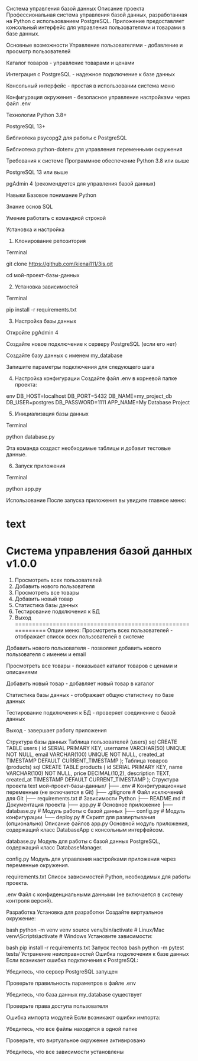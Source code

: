Система управления базой данных
Описание проекта
Профессиональная система управления базой данных, разработанная на Python с использованием PostgreSQL. Приложение предоставляет консольный интерфейс для управления пользователями и товарами в базе данных.

Основные возможности
Управление пользователями - добавление и просмотр пользователей

Каталог товаров - управление товарами и ценами

Интеграция с PostgreSQL - надежное подключение к базе данных

Консольный интерфейс - простая в использовании система меню

Конфигурация окружения - безопасное управление настройками через файл .env

Технологии
Python 3.8+

PostgreSQL 13+

Библиотека psycopg2 для работы с PostgreSQL

Библиотека python-dotenv для управления переменными окружения

Требования к системе
Программное обеспечение
Python 3.8 или выше

PostgreSQL 13 или выше

pgAdmin 4 (рекомендуется для управления базой данных)

Навыки
Базовое понимание Python

Знание основ SQL

Умение работать с командной строкой

Установка и настройка
1. Клонирование репозитория

Terminal

git clone https://github.com/kienai111/3is.git

cd мой-проект-базы-данных

2. Установка зависимостей

Terminal

pip install -r requirements.txt

3. Настройка базы данных

Откройте pgAdmin 4

Создайте новое подключение к серверу PostgreSQL (если его нет)

Создайте базу данных с именем my_database

Запишите параметры подключения для следующего шага

4. Настройка конфигурации
Создайте файл .env в корневой папке проекта:

env
DB_HOST=localhost
DB_PORT=5432
DB_NAME=my_project_db
DB_USER=postgres
DB_PASSWORD=1111
APP_NAME=My Database Project

5. Инициализация базы данных

Terminal

python database.py

Эта команда создаст необходимые таблицы и добавит тестовые данные.

6. Запуск приложения

Terminal

python app.py

Использование
После запуска приложения вы увидите главное меню:

text
============================================================
Система управления базой данных v1.0.0
============================================================
1. Просмотреть всех пользователей
2. Добавить нового пользователя
3. Просмотреть все товары
4. Добавить новый товар
5. Статистика базы данных
6. Тестирование подключения к БД
7. Выход
============================================================
Опции меню:
Просмотреть всех пользователей - отображает список всех пользователей в системе

Добавить нового пользователя - позволяет добавить нового пользователя с именем и email

Просмотреть все товары - показывает каталог товаров с ценами и описаниями

Добавить новый товар - добавляет новый товар в каталог

Статистика базы данных - отображает общую статистику по базе данных

Тестирование подключения к БД - проверяет соединение с базой данных

Выход - завершает работу приложения

Структура базы данных
Таблица пользователей (users)
sql
CREATE TABLE users (
    id SERIAL PRIMARY KEY,
    username VARCHAR(50) UNIQUE NOT NULL,
    email VARCHAR(100) UNIQUE NOT NULL,
    created_at TIMESTAMP DEFAULT CURRENT_TIMESTAMP
);
Таблица товаров (products)
sql
CREATE TABLE products (
    id SERIAL PRIMARY KEY,
    name VARCHAR(100) NOT NULL,
    price DECIMAL(10,2),
    description TEXT,
    created_at TIMESTAMP DEFAULT CURRENT_TIMESTAMP
);
Структура проекта
text
мой-проект-базы-данных/
├── .env                    # Конфигурационные переменные (не включается в Git)
├── .gitignore             # Файл исключений для Git
├── requirements.txt       # Зависимости Python
├── README.md             # Документация проекта
├── app.py               # Основное приложение
├── database.py          # Модуль работы с базой данных
├── config.py           # Модуль конфигурации
└── deploy.py           # Скрипт для развертывания (опционально)
Описание файлов
app.py
Основной модуль приложения, содержащий класс DatabaseApp с консольным интерфейсом.

database.py
Модуль для работы с базой данных PostgreSQL, содержащий класс DatabaseManager.

config.py
Модуль для управления настройками приложения через переменные окружения.

requirements.txt
Список зависимостей Python, необходимых для работы проекта.

.env
Файл с конфиденциальными данными (не включается в систему контроля версий).

Разработка
Установка для разработки
Создайте виртуальное окружение:

bash
python -m venv venv
source venv/bin/activate  # Linux/Mac
venv\Scripts\activate     # Windows
Установите зависимости:

bash
pip install -r requirements.txt
Запуск тестов
bash
python -m pytest tests/
Устранение неисправностей
Ошибка подключения к базе данных
Если возникает ошибка подключения к PostgreSQL:

Убедитесь, что сервер PostgreSQL запущен

Проверьте правильность параметров в файле .env

Убедитесь, что база данных my_database существует

Проверьте права доступа пользователя

Ошибка импорта модулей
Если возникают ошибки импорта:

Убедитесь, что все файлы находятся в одной папке

Проверьте, что виртуальное окружение активировано

Убедитесь, что все зависимости установлены